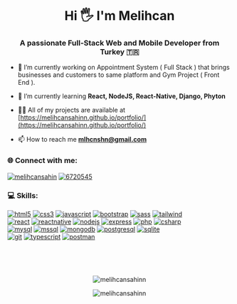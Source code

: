 <h1 align="center">Hi 🖐️ I'm Melihcan</h1>
<h3 align="center">A passionate Full-Stack Web and Mobile Developer from Turkey 🇹🇷</h3>

- 🔭 I’m currently working on Appointment System ( Full Stack ) that brings businesses and customers to same platform and Gym Project ( Front End ).

- 🌱 I’m currently learning **React, NodeJS, React-Native, Django, Phyton**

- 👨‍💻 All of my projects are available at [https://melihcansahinn.github.io/portfolio/](https://melihcansahinn.github.io/portfolio/)

- 📫 How to reach me **mlhcnshn@gmail.com**

<h3 align="left"> 🌐 Connect with me:</h3>
<p align="left">
<a href="https://linkedin.com/in/melihcansahin" target="blank"><img align="center" src="https://img.shields.io/badge/LinkedIn-blue?logo=linkedin&logoColor=white&style=for-the-badge" alt="melihcansahin" /></a>
<a href="https://stackoverflow.com/users/6720545" target="blank"><img align="center" src="https://img.shields.io/badge/Stackoverflow-orange?logo=stackoverflow&logoColor=white&style=for-the-badge" alt="6720545" /></a>
</p>

<h3 align="left"> 💻 Skills:</h3>
<p align="left"> <a href="https://www.w3.org/html/" target="_blank" rel="noreferrer"> 
  <img src="https://img.shields.io/badge/HTML5-orange?logo=html5&logoColor=white&style=for-the-badge" alt="html5"/></a>
  <a href="https://www.w3schools.com/css/" target="_blank" rel="noreferrer">
    <img src="https://img.shields.io/badge/CSS3-blue?logo=css3&logoColor=white&style=for-the-badge" alt="css3"/></a>
  <a href="https://developer.mozilla.org/en-US/docs/Web/JavaScript" target="_blank" rel="noreferrer"> 
    <img src="https://img.shields.io/badge/Javascript-FCDC00?logo=javascript&logoColor=black&style=for-the-badge" alt="javascript"/></a>
  <a href="https://getbootstrap.com" target="_blank" rel="noreferrer"> 
    <img src="https://img.shields.io/badge/Bootstrap-7C11F9?logo=bootstrap&logoColor=white&style=for-the-badge" alt="bootstrap"/></a>
  <a href="https://sass-lang.com" target="_blank" rel="noreferrer">
    <img src="https://img.shields.io/badge/SASS-CF649A?logo=sass&logoColor=white&style=for-the-badge" alt="sass"/></a>
  <a href="https://tailwindcss.com/" target="_blank" rel="noreferrer"> 
    <img src="https://img.shields.io/badge/Tailwind%20css-38BDF8?logo=tailwindcss&logoColor=white&style=for-the-badge" alt="tailwind"/></a>
  <br>
  <a href="https://reactjs.org/" target="_blank" rel="noreferrer"> 
    <img src="https://img.shields.io/badge/React-087EA4?logo=react&logoColor=white&style=for-the-badge" alt="react"/></a>
  <a href="https://reactnative.dev/" target="_blank" rel="noreferrer"> 
    <img src="https://img.shields.io/badge/React%20Native-087EA4?logo=react&logoColor=white&style=for-the-badge" alt="reactnative"/></a>
  <a href="https://nodejs.org" target="_blank" rel="noreferrer"> 
    <img src="https://img.shields.io/badge/Node%20JS-5F9E4E?logo=node.js&logoColor=white&style=for-the-badge" alt="nodejs"/></a>
  <a href="https://expressjs.com" target="_blank" rel="noreferrer"> 
    <img src="https://img.shields.io/badge/Express%20JS-828282?logo=express&logoColor=white&style=for-the-badge" alt="express"/></a>
  <a href="https://www.php.net" target="_blank" rel="noreferrer"> 
    <img src="https://img.shields.io/badge/php-7A86B8?logo=php&logoColor=white&style=for-the-badge" alt="php"/></a>
  <a href="https://www.w3schools.com/cs/" target="_blank" rel="noreferrer"> 
    <img src="https://img.shields.io/badge/C%23-1D9923?logo=csharp&logoColor=white&style=for-the-badge" alt="csharp"/></a>
  <br>
  <a href="https://www.mysql.com/" target="_blank" rel="noreferrer"> 
    <img src="https://img.shields.io/badge/Mysql-00758F?logo=mysql&logoColor=white&style=for-the-badge" alt="mysql"/></a>
  <a href="https://www.microsoft.com/en-us/sql-server" target="_blank" rel="noreferrer"> 
    <img src="https://img.shields.io/badge/MS%20SQL-CA171B?logo=microsoft-sql-server&logoColor=white&style=for-the-badge" alt="mssql"/></a>
  <a href="https://www.mongodb.com/" target="_blank" rel="noreferrer"> 
    <img src="https://img.shields.io/badge/MongoDB-45A237?logo=mongodb&logoColor=white&style=for-the-badge" alt="mongodb"/></a>
  <a href="https://www.postgresql.org" target="_blank" rel="noreferrer"> 
    <img src="https://img.shields.io/badge/PostgreSQL-336791?logo=postgresql&logoColor=white&style=for-the-badge" alt="postgresql"/></a>
  <a href="https://www.sqlite.org/" target="_blank" rel="noreferrer"> 
    <img src="https://img.shields.io/badge/SQLite-58AADC?logo=sqlite&logoColor=white&style=for-the-badge" alt="sqlite" /></a>
  <br>
  <a href="https://git-scm.com/" target="_blank" rel="noreferrer"> 
    <img src="https://img.shields.io/badge/git-E84D31?logo=git&logoColor=white&style=for-the-badge" alt="git"/></a>
  <a href="https://www.typescriptlang.org/" target="_blank" rel="noreferrer"> 
    <img src="https://img.shields.io/badge/typescript-3178C6?logo=typescript&logoColor=white&style=for-the-badge" alt="typescript"/></a>
  <a href="https://postman.com" target="_blank" rel="noreferrer"> 
    <img src="https://img.shields.io/badge/postman-F56933?logo=postman&logoColor=white&style=for-the-badge" alt="postman"/></a>
</p>

<br><br><br>
<p align="center"><img align="center" src="https://github-readme-stats.vercel.app/api/top-langs?username=melihcansahinn&show_icons=true&locale=en&layout=compact" alt="melihcansahinn" /></p>

<p align="center"><img align="center" src="https://github-readme-streak-stats.herokuapp.com/?user=melihcansahinn&" alt="melihcansahinn" /></p>
